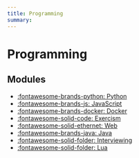 ```yaml
---
title: Programming
summary:
---
```


Programming
===

Modules
---

- [:fontawesome-brands-python: Python](python/index.md)
- [:fontawesome-brands-js: JavaScript](javascript/index.md)
- [:fontawesome-brands-docker: Docker](docker/index.md)
- [:fontawesome-solid-code: Exercism](exercism/index.md)
- [:fontawesome-solid-ethernet: Web](web/index.md)
- [:fontawesome-brands-java: Java](java/index.md)
- [:fontawesome-solid-folder: Interviewing](interviewing/index.md)
- [:fontawesome-solid-folder: Lua](lua/index.md)
